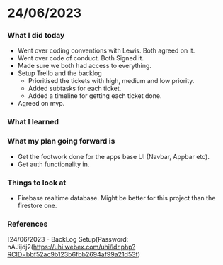 # 24/06/2023


### What I did today
- Went over coding conventions with Lewis. Both agreed on it.
- Went over code of conduct. Both Signed it.
- Made sure we both had access to everything.
- Setup Trello and the backlog
  - Prioritised the tickets with high, medium and low priority.
  - Added subtasks for each ticket.
  - Added a timeline for getting each ticket done.
- Agreed on mvp.

### What I learned


### What my plan going forward is

- Get the footwork done for the apps base UI (Navbar, Appbar etc).
- Get auth functionality in.

### Things to look at

- Firebase realtime database. Might be better for this project than the firestore one.

### References

[24/06/2023 - BackLog Setup(Password: nAJijdj2(https://uhi.webex.com/uhi/ldr.php?RCID=bbf52ac9b123b6fbb2694af99a21d53f)